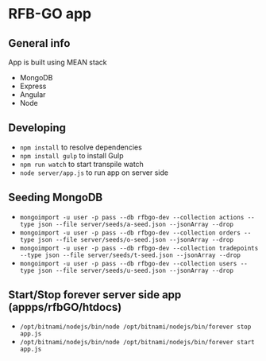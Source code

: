 # RFB-GO app

## General info
App is built using MEAN stack
* MongoDB
* Express
* Angular
* Node

## Developing
* `npm install` to resolve dependencies
* `npm install gulp` to install Gulp
* `npm run watch` to start transpile watch
* `node server/app.js` to run app on server side

## Seeding MongoDB
* `mongoimport -u user -p pass --db rfbgo-dev --collection actions --type json --file server/seeds/a-seed.json --jsonArray --drop`
* `mongoimport -u user -p pass --db rfbgo-dev --collection orders --type json --file server/seeds/o-seed.json --jsonArray --drop`
* `mongoimport -u user -p pass --db rfbgo-dev --collection tradepoints --type json --file server/seeds/t-seed.json --jsonArray --drop`
* `mongoimport -u user -p pass --db rfbgo-dev --collection users --type json --file server/seeds/u-seed.json --jsonArray --drop`

## Start/Stop forever server side app (appps/rfbGO/htdocs)
* `/opt/bitnami/nodejs/bin/node /opt/bitnami/nodejs/bin/forever stop app.js`
* `/opt/bitnami/nodejs/bin/node /opt/bitnami/nodejs/bin/forever start app.js`
